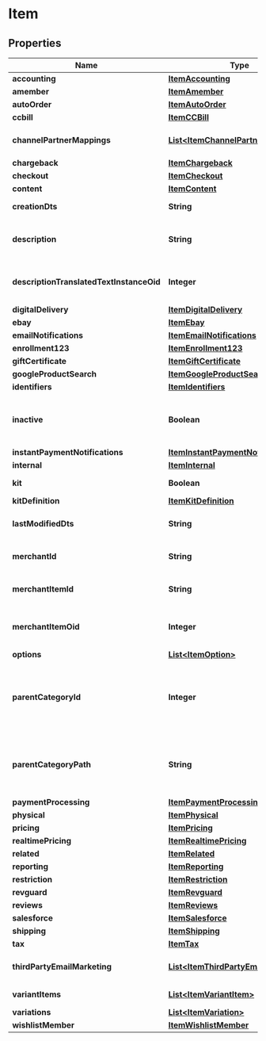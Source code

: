 
# Item

## Properties
Name | Type | Description | Notes
------------ | ------------- | ------------- | -------------
**accounting** | [**ItemAccounting**](ItemAccounting.md) |  |  [optional]
**amember** | [**ItemAmember**](ItemAmember.md) |  |  [optional]
**autoOrder** | [**ItemAutoOrder**](ItemAutoOrder.md) |  |  [optional]
**ccbill** | [**ItemCCBill**](ItemCCBill.md) |  |  [optional]
**channelPartnerMappings** | [**List&lt;ItemChannelPartnerMapping&gt;**](ItemChannelPartnerMapping.md) | Channel Partner Item Mapping |  [optional]
**chargeback** | [**ItemChargeback**](ItemChargeback.md) |  |  [optional]
**checkout** | [**ItemCheckout**](ItemCheckout.md) |  |  [optional]
**content** | [**ItemContent**](ItemContent.md) |  |  [optional]
**creationDts** | **String** | Date/time of creation |  [optional]
**description** | **String** | Description of the item up to 500 characters. |  [optional]
**descriptionTranslatedTextInstanceOid** | **Integer** | Description translated text instance id |  [optional]
**digitalDelivery** | [**ItemDigitalDelivery**](ItemDigitalDelivery.md) |  |  [optional]
**ebay** | [**ItemEbay**](ItemEbay.md) |  |  [optional]
**emailNotifications** | [**ItemEmailNotifications**](ItemEmailNotifications.md) |  |  [optional]
**enrollment123** | [**ItemEnrollment123**](ItemEnrollment123.md) |  |  [optional]
**giftCertificate** | [**ItemGiftCertificate**](ItemGiftCertificate.md) |  |  [optional]
**googleProductSearch** | [**ItemGoogleProductSearch**](ItemGoogleProductSearch.md) |  |  [optional]
**identifiers** | [**ItemIdentifiers**](ItemIdentifiers.md) |  |  [optional]
**inactive** | **Boolean** | True if this item is inactive and can not be purchased |  [optional]
**instantPaymentNotifications** | [**ItemInstantPaymentNotifications**](ItemInstantPaymentNotifications.md) |  |  [optional]
**internal** | [**ItemInternal**](ItemInternal.md) |  |  [optional]
**kit** | **Boolean** | True if this item is a kit |  [optional]
**kitDefinition** | [**ItemKitDefinition**](ItemKitDefinition.md) |  |  [optional]
**lastModifiedDts** | **String** | Date/time of last modification |  [optional]
**merchantId** | **String** | UltraCart merchant ID owning item |  [optional]
**merchantItemId** | **String** | Unique item id assigned to this item |  [optional]
**merchantItemOid** | **Integer** | Unique object identifier for this item |  [optional]
**options** | [**List&lt;ItemOption&gt;**](ItemOption.md) | Options |  [optional]
**parentCategoryId** | **Integer** | Parent category of the item.  Zero indicates the root folder. |  [optional]
**parentCategoryPath** | **String** | Parent category path.  / indicates the root folder. |  [optional]
**paymentProcessing** | [**ItemPaymentProcessing**](ItemPaymentProcessing.md) |  |  [optional]
**physical** | [**ItemPhysical**](ItemPhysical.md) |  |  [optional]
**pricing** | [**ItemPricing**](ItemPricing.md) |  |  [optional]
**realtimePricing** | [**ItemRealtimePricing**](ItemRealtimePricing.md) |  |  [optional]
**related** | [**ItemRelated**](ItemRelated.md) |  |  [optional]
**reporting** | [**ItemReporting**](ItemReporting.md) |  |  [optional]
**restriction** | [**ItemRestriction**](ItemRestriction.md) |  |  [optional]
**revguard** | [**ItemRevguard**](ItemRevguard.md) |  |  [optional]
**reviews** | [**ItemReviews**](ItemReviews.md) |  |  [optional]
**salesforce** | [**ItemSalesforce**](ItemSalesforce.md) |  |  [optional]
**shipping** | [**ItemShipping**](ItemShipping.md) |  |  [optional]
**tax** | [**ItemTax**](ItemTax.md) |  |  [optional]
**thirdPartyEmailMarketing** | [**List&lt;ItemThirdPartyEmailMarketing&gt;**](ItemThirdPartyEmailMarketing.md) | 3rd Party Email Marketing |  [optional]
**variantItems** | [**List&lt;ItemVariantItem&gt;**](ItemVariantItem.md) | Variant Items |  [optional]
**variations** | [**List&lt;ItemVariation&gt;**](ItemVariation.md) | Variations |  [optional]
**wishlistMember** | [**ItemWishlistMember**](ItemWishlistMember.md) |  |  [optional]



